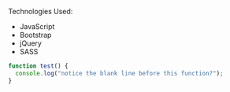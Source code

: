 Technologies Used:
- JavaScript
- Bootstrap
- jQuery
- SASS
```javascript
function test() {
  console.log("notice the blank line before this function?");
}
```
